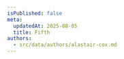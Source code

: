 ```yaml
---
isPublished: false
meta:
  updatedAt: 2025-08-05
  title: Fifth
authors:
  - src/data/authors/alastair-cox.md
---
```

